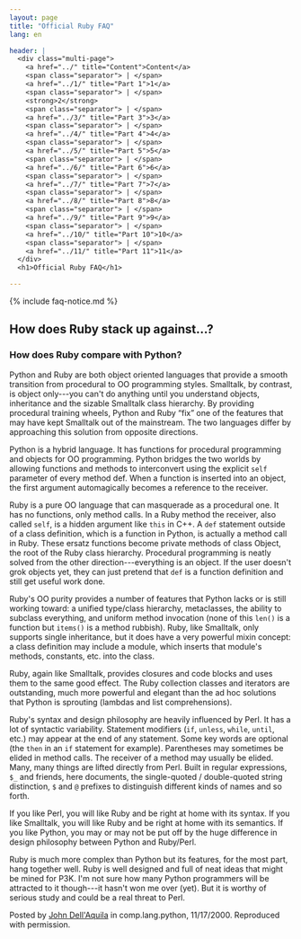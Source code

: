 ```yaml
---
layout: page
title: "Official Ruby FAQ"
lang: en

header: |
  <div class="multi-page">
    <a href="../" title="Content">Content</a>
    <span class="separator"> | </span>
    <a href="../1/" title="Part 1">1</a>
    <span class="separator"> | </span>
    <strong>2</strong>
    <span class="separator"> | </span>
    <a href="../3/" title="Part 3">3</a>
    <span class="separator"> | </span>
    <a href="../4/" title="Part 4">4</a>
    <span class="separator"> | </span>
    <a href="../5/" title="Part 5">5</a>
    <span class="separator"> | </span>
    <a href="../6/" title="Part 6">6</a>
    <span class="separator"> | </span>
    <a href="../7/" title="Part 7">7</a>
    <span class="separator"> | </span>
    <a href="../8/" title="Part 8">8</a>
    <span class="separator"> | </span>
    <a href="../9/" title="Part 9">9</a>
    <span class="separator"> | </span>
    <a href="../10/" title="Part 10">10</a>
    <span class="separator"> | </span>
    <a href="../11/" title="Part 11">11</a>
  </div>
  <h1>Official Ruby FAQ</h1>

---
```


{% include faq-notice.md %}

## How does Ruby stack up against...?

### How does Ruby compare with Python?

Python and Ruby are both object oriented languages that provide a smooth
transition from procedural to OO programming styles. Smalltalk, by contrast,
is object only---you can't do anything until you understand objects,
inheritance and the sizable Smalltalk class hierarchy. By providing procedural
training wheels, Python and Ruby “fix” one of the features that may have
kept Smalltalk out of the mainstream. The two languages differ by approaching
this solution from opposite directions.

Python is a hybrid language. It has functions for procedural programming and
objects for OO programming. Python bridges the two worlds by allowing
functions and methods to interconvert using the explicit `self` parameter
of every method def. When a function is inserted into an object, the first
argument automagically becomes a reference to the receiver.

Ruby is a pure OO language that can masquerade as a procedural one. It has no
functions, only method calls. In a Ruby method the receiver, also called
`self`, is a hidden argument like `this` in C++. A `def` statement outside of
a class definition, which is a function in Python, is actually a method call
in Ruby. These ersatz functions become private methods of class Object, the
root of the Ruby class hierarchy. Procedural programming is neatly solved from
the other direction---everything is an object. If the user doesn't grok
objects yet, they can just pretend that `def` is a function definition and
still get useful work done.

Ruby's OO purity provides a number of features that Python lacks or is still
working toward: a unified type/class hierarchy, metaclasses, the ability to
subclass everything, and uniform method invocation (none of this `len()` is a
function but `items()` is a method rubbish). Ruby, like Smalltalk, only
supports single inheritance, but it does have a very powerful mixin concept:
a class definition may include a module, which inserts that module's methods,
constants, etc. into the class.

Ruby, again like Smalltalk, provides closures and code blocks and uses them
to the same good effect. The Ruby collection classes and iterators are
outstanding, much more powerful and elegant than the ad hoc solutions that
Python is sprouting (lambdas and list comprehensions).

Ruby's syntax and design philosophy are heavily influenced by Perl. It has a
lot of syntactic variability. Statement modifiers (`if`, `unless`, `while`,
`until`, etc.) may appear at the end of any statement. Some key words are
optional (the `then` in an `if` statement for example). Parentheses may
sometimes be elided in method calls. The receiver of a method may usually be
elided.
Many, many things are lifted directly from Perl.
Built in regular expressions, `$_` and friends, here documents, the
single-quoted / double-quoted string distinction, `$` and `@` prefixes to
distinguish different kinds of names and so forth.

If you like Perl, you will like Ruby and be right at home with its syntax.
If you like Smalltalk, you will like Ruby and be right at home with its
semantics. If you like Python, you may or may not be put off by the huge
difference in design philosophy between Python and Ruby/Perl.

Ruby is much more complex than Python but its features, for the most part,
hang together well. Ruby is well designed and full of neat ideas that might be
mined for P3K. I'm not sure how many Python programmers will be attracted to
it though---it hasn't won me over (yet). But it is worthy of serious study and
could be a real threat to Perl.

Posted by [John Dell'Aquila](mailto:jbd@alum.mit.edu) in comp.lang.python,
11/17/2000. Reproduced with permission.
